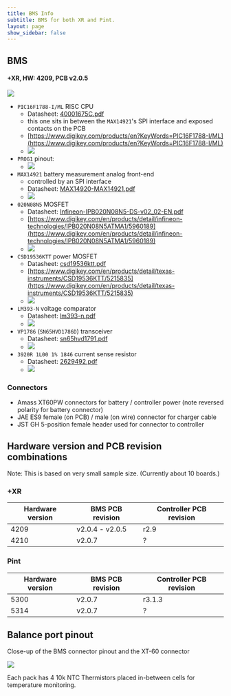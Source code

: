 ```yaml
---
title: BMS Info
subtitle: BMS for both XR and Pint.
layout: page
show_sidebar: false
---
```


## BMS

#### +XR, HW: 4209, PCB v2.0.5

![](images/bms_xr_2.0.5.jpg)

* `PIC16F1788-I/ML` RISC CPU
  * Datasheet: [40001675C.pdf](assets/40001675C.pdf)
  * this one sits in between the `MAX14921`'s SPI interface and exposed contacts on the PCB
  * [https://www.digikey.com/products/en?KeyWords=PIC16F1788-I/ML](https://www.digikey.com/products/en?KeyWords=PIC16F1788-I/ML)
  * ![](images/bms_xr_2.0.5_16f1788.jpg)
* `PROG1` pinout:
  * ![](images/bms_xr_2.0.5_PROG1.png)  
* `MAX14921` battery measurement analog front-end
  * controlled by an SPI interface
  * Datasheet: [MAX14920-MAX14921.pdf](assets/MAX14920-MAX14921.pdf)
  * ![](images/bms_xr_2.0.5_max14921.jpg)
* `020N08N5` MOSFET
  * Datasheet: [Infineon-IPB020N08N5-DS-v02_02-EN.pdf](assets/Infineon-IPB020N08N5-DS-v02_02-EN.pdf)
  * [https://www.digikey.com/en/products/detail/infineon-technologies/IPB020N08N5ATMA1/5960189](https://www.digikey.com/en/products/detail/infineon-technologies/IPB020N08N5ATMA1/5960189)
  * ![](images/bms_xr_2.0.5_020n08n5.jpg)
* `CSD19536KTT` power MOSFET
  * Datasheet: [csd19536ktt.pdf](assets/csd19536ktt.pdf)
  * [https://www.digikey.com/en/products/detail/texas-instruments/CSD19536KTT/5215835](https://www.digikey.com/en/products/detail/texas-instruments/CSD19536KTT/5215835)
  * ![](images/bms_xr_2.0.5_csd19536ktt.jpg)
* `LM393-N` voltage comparator
  * Datasheet: [lm393-n.pdf](assets/lm393-n.pdf)
  * ![](images/bms_xr_2.0.5_lm393.jpg)
* `VP1786` (`SN65HVD1786D`) transceiver
  * Datasheet: [sn65hvd1791.pdf](assets/sn65hvd1791.pdf)
  * ![](images/bms_xr_2.0.5_vp1786.jpg)
* `3920R 1L00 1% 1846` current sense resistor
  * Datasheet: [2629492.pdf](assets/2629492.pdf)
  * ![](images/bms_xr_2.0.5_3920r.jpg)

### Connectors
* Amass XT60PW connectors for battery / controller power (note reversed polarity for battery connector)
* JAE ES9 female (on PCB) / male (on wire) connector for charger cable
* JST GH 5-position female header used for connector to controller

## Hardware version and PCB revision combinations

Note: This is based on very small sample size. (Currently about 10 boards.)

### +XR

| Hardware version | BMS PCB revision | Controller PCB revision |
|------------------|------------------|-------------------------|
| 4209             | v2.0.4 - v2.0.5  | r2.9                    |
| 4210             | v2.0.7           | ?                       |

### Pint

| Hardware version | BMS PCB revision | Controller PCB revision |
|------------------|------------------|-------------------------|
| 5300             | v2.0.7           | r3.1.3                  |
| 5314             | v2.0.7           | ?                       |

## Balance port pinout

Close-up of the BMS connector pinout and the XT-60 connector

![](images/bms_pinout.png)

Each pack has 4 10k NTC Thermistors placed in-between cells for temperature monitoring.
